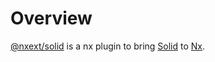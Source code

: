 # Overview

[@nxext/solid](https://github.com/nxext/nx-extensions/tree/master/packages/solid) is a nx plugin to bring [Solid](https://www.solidjs.com/) to [Nx](https://nx.dev/).
